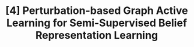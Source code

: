 ---
title: "[4] Perturbation-based Graph Active Learning for Semi-Supervised Belief Representation Learning"
collection: publications
permalink: /publication/2025-07-perturbation
venue: 'ICCCN 2025'
paperurl: ''
citation: 'Dachun Sun, Jinning Li, Xinyi Liu, You Lyu, Hongjue Zhao, Denizhan Kara and Tarek Abdelzaher. (2025). &quot;Perturbation-based Graph Active Learning for Semi-Supervised Belief Representation Learning.&quot; <i>ICCCN 2025</i>.'
--- 